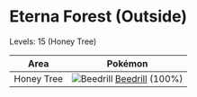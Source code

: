 # Eterna Forest (Outside)
Levels: 15 (Honey Tree)

Area       | Pokémon
---        | ---
Honey Tree | ![][015]  [Beedrill] (100%)


[015]: https://raw.githubusercontent.com/PokeAPI/sprites/master/sprites/pokemon/15.png "Beedrill"
[Beedrill]: /pokemon_changes/015/
